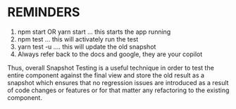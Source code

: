 <h1>REMINDERS</h1>

<ol>
    <li>npm start OR yarn start ... this starts the app running</li>
    <li>npm test ... this will activately run the test</li>
    <li>yarn test -u  .... this will update the old snapshot</li>
    <li>Always refer back to the docs and google, they are your copilot</li>
</ol>

<p>Thus, overall Snapshot Testing is a useful technique in order to test the entire component against the final view and store the old result as a snapshot which ensures that no regression issues are introduced as a result of code changes or features or for that matter any refactoring to the existing component.</p>